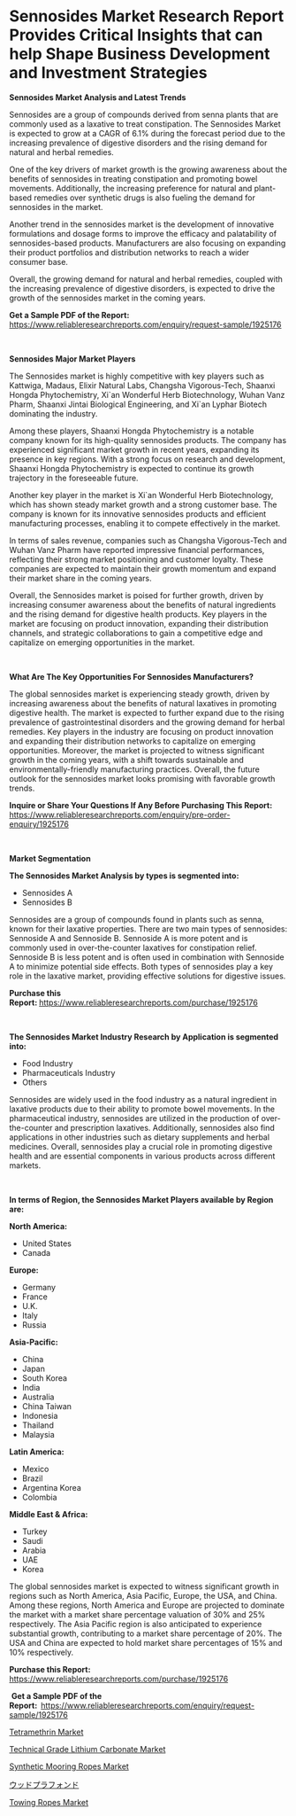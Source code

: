 <p><h1>Sennosides Market Research Report Provides Critical Insights that can help Shape Business Development and Investment Strategies</h1></p><p><strong>Sennosides Market Analysis and Latest Trends</strong></p>
<p><p>Sennosides are a group of compounds derived from senna plants that are commonly used as a laxative to treat constipation. The Sennosides Market is expected to grow at a CAGR of 6.1% during the forecast period due to the increasing prevalence of digestive disorders and the rising demand for natural and herbal remedies.</p><p>One of the key drivers of market growth is the growing awareness about the benefits of sennosides in treating constipation and promoting bowel movements. Additionally, the increasing preference for natural and plant-based remedies over synthetic drugs is also fueling the demand for sennosides in the market.</p><p>Another trend in the sennosides market is the development of innovative formulations and dosage forms to improve the efficacy and palatability of sennosides-based products. Manufacturers are also focusing on expanding their product portfolios and distribution networks to reach a wider consumer base.</p><p>Overall, the growing demand for natural and herbal remedies, coupled with the increasing prevalence of digestive disorders, is expected to drive the growth of the sennosides market in the coming years.</p></p>
<p><strong>Get a Sample PDF of the Report:&nbsp;</strong> <a href="https://www.reliableresearchreports.com/enquiry/request-sample/1925176">https://www.reliableresearchreports.com/enquiry/request-sample/1925176</a></p>
<p>&nbsp;</p>
<p><strong>Sennosides Major Market Players</strong></p>
<p><p>The Sennosides market is highly competitive with key players such as Kattwiga, Madaus, Elixir Natural Labs, Changsha Vigorous-Tech, Shaanxi Hongda Phytochemistry, Xi`an Wonderful Herb Biotechnology, Wuhan Vanz Pharm, Shaanxi Jintai Biological Engineering, and Xi`an Lyphar Biotech dominating the industry.</p><p>Among these players, Shaanxi Hongda Phytochemistry is a notable company known for its high-quality sennosides products. The company has experienced significant market growth in recent years, expanding its presence in key regions. With a strong focus on research and development, Shaanxi Hongda Phytochemistry is expected to continue its growth trajectory in the foreseeable future.</p><p>Another key player in the market is Xi`an Wonderful Herb Biotechnology, which has shown steady market growth and a strong customer base. The company is known for its innovative sennosides products and efficient manufacturing processes, enabling it to compete effectively in the market.</p><p>In terms of sales revenue, companies such as Changsha Vigorous-Tech and Wuhan Vanz Pharm have reported impressive financial performances, reflecting their strong market positioning and customer loyalty. These companies are expected to maintain their growth momentum and expand their market share in the coming years.</p><p>Overall, the Sennosides market is poised for further growth, driven by increasing consumer awareness about the benefits of natural ingredients and the rising demand for digestive health products. Key players in the market are focusing on product innovation, expanding their distribution channels, and strategic collaborations to gain a competitive edge and capitalize on emerging opportunities in the market.</p></p>
<p>&nbsp;</p>
<p><strong>What Are The Key Opportunities For Sennosides Manufacturers?</strong></p>
<p><p>The global sennosides market is experiencing steady growth, driven by increasing awareness about the benefits of natural laxatives in promoting digestive health. The market is expected to further expand due to the rising prevalence of gastrointestinal disorders and the growing demand for herbal remedies. Key players in the industry are focusing on product innovation and expanding their distribution networks to capitalize on emerging opportunities. Moreover, the market is projected to witness significant growth in the coming years, with a shift towards sustainable and environmentally-friendly manufacturing practices. Overall, the future outlook for the sennosides market looks promising with favorable growth trends.</p></p>
<p><strong>Inquire or Share Your Questions If Any Before Purchasing This Report:</strong> <a href="https://www.reliableresearchreports.com/enquiry/pre-order-enquiry/1925176">https://www.reliableresearchreports.com/enquiry/pre-order-enquiry/1925176</a></p>
<p>&nbsp;</p>
<p><strong>Market Segmentation</strong></p>
<p><strong>The Sennosides Market Analysis by types is segmented into:</strong></p>
<p><ul><li>Sennosides A</li><li>Sennosides B</li></ul></p>
<p><p>Sennosides are a group of compounds found in plants such as senna, known for their laxative properties. There are two main types of sennosides: Sennoside A and Sennoside B. Sennoside A is more potent and is commonly used in over-the-counter laxatives for constipation relief. Sennoside B is less potent and is often used in combination with Sennoside A to minimize potential side effects. Both types of sennosides play a key role in the laxative market, providing effective solutions for digestive issues.</p></p>
<p><strong>Purchase this Report:&nbsp;</strong><a href="https://www.reliableresearchreports.com/purchase/1925176">https://www.reliableresearchreports.com/purchase/1925176</a></p>
<p>&nbsp;</p>
<p><strong>The Sennosides Market Industry Research by Application is segmented into:</strong></p>
<p><ul><li>Food Industry</li><li>Pharmaceuticals Industry</li><li>Others</li></ul></p>
<p><p>Sennosides are widely used in the food industry as a natural ingredient in laxative products due to their ability to promote bowel movements. In the pharmaceutical industry, sennosides are utilized in the production of over-the-counter and prescription laxatives. Additionally, sennosides also find applications in other industries such as dietary supplements and herbal medicines. Overall, sennosides play a crucial role in promoting digestive health and are essential components in various products across different markets.</p></p>
<p>&nbsp;</p>
<p><strong>In terms of Region, the Sennosides Market Players available by Region are:</strong></p>
<p>
    <p> <strong> North America: </strong>
        <ul>
            <li>United States</li>
            <li>Canada</li>
        </ul>
        </p> 
    <p> <strong> Europe: </strong>
        <ul>
            <li>Germany</li>
            <li>France</li>
            <li>U.K.</li>
            <li>Italy</li>
            <li>Russia</li>
        </ul>
        </p> 
    <p> <strong> Asia-Pacific: </strong>
        <ul>
            <li>China</li>
            <li>Japan</li>
            <li>South Korea</li>
            <li>India</li>
            <li>Australia</li>
            <li>China Taiwan</li>
            <li>Indonesia</li>
            <li>Thailand</li>
            <li>Malaysia</li>
        </ul>
        </p> 
    <p> <strong> Latin America: </strong>
        <ul>
            <li>Mexico</li>
            <li>Brazil</li>
            <li>Argentina Korea</li>
            <li>Colombia</li>
        </ul>
        </p> 
    <p> <strong> Middle East & Africa: </strong>
        <ul>
            <li>Turkey</li>
            <li>Saudi</li>
            <li>Arabia</li>
            <li>UAE</li>
            <li>Korea</li>
        </ul>
    </p>
    </p>
<p><p>The global sennosides market is expected to witness significant growth in regions such as North America, Asia Pacific, Europe, the USA, and China. Among these regions, North America and Europe are projected to dominate the market with a market share percentage valuation of 30% and 25% respectively. The Asia Pacific region is also anticipated to experience substantial growth, contributing to a market share percentage of 20%. The USA and China are expected to hold market share percentages of 15% and 10% respectively.</p></p>
<p><strong>Purchase this Report: </strong><a href="https://www.reliableresearchreports.com/purchase/1925176">https://www.reliableresearchreports.com/purchase/1925176</a></p>
<p>&nbsp;<strong>Get a Sample PDF of the Report:&nbsp;&nbsp;</strong><a href="https://www.reliableresearchreports.com/enquiry/request-sample/1925176">https://www.reliableresearchreports.com/enquiry/request-sample/1925176</a></p>
<p><strong></strong></p>
<p><p><a href="https://view.publitas.com/reportprime-1/tetramethrin-market-research-report-reveals-the-latest-trends-and-opportunities-of-this-market-for-period-from-2024-2031/">Tetramethrin Market</a></p><p><a href="https://iodized-pantydraco-05c.notion.site/Technical-Grade-Lithium-Carbonate-Market-Share-Market-New-Trends-Analysis-Report-By-Type-By-Appli-48c369f96f044d5eab5a4f2cd3b7aed7">Technical Grade Lithium Carbonate Market</a></p><p><a href="https://github.com/jsmusil/Market-Research-Report-List-2/blob/main/synthetic-mooring-ropes-market.md">Synthetic Mooring Ropes Market</a></p><p><a href="https://medium.com/@caleyost2023/%E6%9C%A8%E8%A3%BD%E3%81%AE%E5%A4%A9%E4%BA%95%E5%B8%82%E5%A0%B4%E3%82%A4%E3%83%B3%E3%82%B5%E3%82%A4%E3%83%88-%E5%B8%82%E5%A0%B4%E3%83%88%E3%83%AC%E3%83%B3%E3%83%89-%E6%88%90%E9%95%B7-2024%E5%B9%B4%E3%81%8B%E3%82%892031%E5%B9%B4%E3%81%BE%E3%81%A7%E3%81%AE%E4%BA%88%E6%B8%AC-36176c1f331b">ウッドプラフォンド</a></p><p><a href="https://github.com/bmorecock/Market-Research-Report-List-2/blob/main/towing-ropes-market.md">Towing Ropes Market</a></p></p>